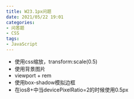 ```yaml
---
title: W23.1px问题
date: 2021/05/22 19:01
categories: 
- 问答题
- CSS
tags: 
- JavaScript
---
```


- 使用css缩放，transform:scale(0.5)
- 使用背景图片
- viewport + rem
- 使用box-shadow模拟边框
- 在ios8+中当devicePixelRatio=2的时候使用0.5px